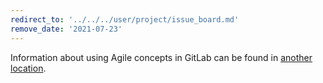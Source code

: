 ```yaml
---
redirect_to: '../../../user/project/issue_board.md'
remove_date: '2021-07-23'
---
```


Information about using Agile concepts in GitLab can be found in [another location](../../../user/project/issue_board.md).

<!-- This redirect file can be deleted after <2021-07-23>. -->
<!-- Before deletion, see: https://docs.gitlab.com/ee/development/documentation/#move-or-rename-a-page -->
